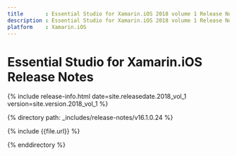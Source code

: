 ```yaml
---
title       : Essential Studio for Xamarin.iOS 2018 volume 1 Release Notes
description : Essential Studio for Xamarin.iOS 2018 volume 1 Release Notes
platform    : Xamarin.iOS
---
```


# Essential Studio for Xamarin.iOS Release Notes

{% include release-info.html date=site.releasedate.2018_vol_1 version=site.version.2018_vol_1 %} 

{% directory path: _includes/release-notes/v16.1.0.24 %}

{% include {{file.url}} %}

{% enddirectory %}